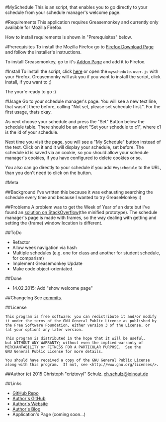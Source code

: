 #MySchedule
This is an script, that enables you to go directly to your schedule from your schedule manager's welcome page.

#Requirements
This application requires Greasemonkey and currently only available for Mozilla Firefox. 

How to install requirements is shown in "Prerequisites" below.

#Prerequisites
To install the Mozilla Firefox go to [Firefox Download Page](https://www.mozilla.org/en-US/firefox/new/) and follow the installer's instructions.

To install Greasemonkey, go to it's [Addon Page](https://addons.mozilla.org/en-US/firefox/addon/greasemonkey/) and add it to Firefox.

#Install
To install the script, click [here](myschedule.user.js) or open the `myschedule.user.js` with your Firefox. Greasemonky will ask you if you want to install the script, click install, if you want to ;)

The your'e ready to go :)

#Usage
Go to your schedule manager's page. You will see a new text line, that wasn't there before, calling "Not set, please set schedule first.". For the first usage, thats okay.

As next choose your schedule and press the "Set" Button below the schedule table. There should be an alert "Set your schedule to c1", where c1 is the id of your schedule.

Next time you visit the page, you will see a "My Schedule" button instead of the text. Click on it and it will display your schedule, set before. The schedule id is saved via an cookie, so you should allow your schedule manager's cookies, if you have configured to delete cookies or so.

You also can go directly to your schedule if you add `#myschedule` to the URL, than you don't need to click on the button.

#Meta

##Background
I've written this because it was exhausting searching the schedule every time and because I wanted to try GreaseMonkey :)

##Problems
A problem was to get the Week of Year of an date but I've found an [solution on StackOverflow](http://stackoverflow.com/a/6117889)(the minified prototype). The schedule manager's page is made with frames, so the way dealing with getting and setting the (frame) window location is different.

##ToDo
 * Refactor
 * Allow week navigation via hash
 * Multiple schedules (e.g. one for class and another for student schedule, for comparism)
 * Implement Greasemonkey Update
 * Make code object-orientated.

##Done
 * 14.02.2015: Add "show welcome page"

##Changelog
See [commits](https://github.com/criztovyl/myschedule/commits/master).

##License

    This program is free software: you can redistribute it and/or modify
    it under the terms of the GNU General Public License as published by
    the Free Software Foundation, either version 3 of the License, or
    (at your option) any later version.

    This program is distributed in the hope that it will be useful,
    but WITHOUT ANY WARRANTY; without even the implied warranty of
    MERCHANTABILITY or FITNESS FOR A PARTICULAR PURPOSE.  See the
    GNU General Public License for more details.

    You should have received a copy of the GNU General Public License
    along with this program.  If not, see <http://www.gnu.org/licenses/>.

##Author
(c) 2015 Christoph "criztovyl" Schulz. <ch.schulz@joinout.de>

##Links
* [GitHub Repo](https://github.com/criztovyl/myschedule)
* [Author's GitHub](https://github.com/criztovyl)
* [Author's Website](http://joinout.de)
* [Author's Blog](http://criztovyl.joinout.de)
* Application's Page (coming soon...)
